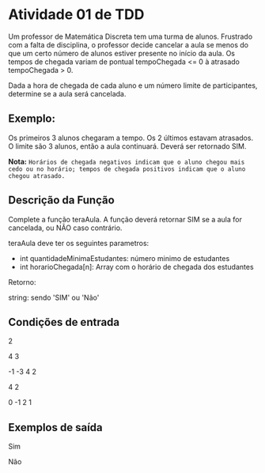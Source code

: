# Atividade 01 de TDD

Um professor de Matemática Discreta tem uma turma de alunos. Frustrado com a falta de disciplina, o professor decide cancelar a aula se menos do que um certo número de alunos estiver presente no início da aula. Os tempos de chegada variam de pontual tempoChegada <= 0 à atrasado tempoChegada > 0.

Dada a hora de chegada de cada aluno e um número limite de participantes, determine se a aula será cancelada.

## Exemplo:

Os primeiros 3 alunos chegaram a tempo. Os 2 últimos estavam atrasados. O limite são 3 alunos, então a aula continuará. Deverá ser retornado SIM.

<b>Nota:</b> `Horários de chegada negativos indicam que o aluno chegou mais cedo ou no horário; tempos de chegada positivos indicam que o aluno chegou atrasado.`

## Descrição da Função

Complete a função teraAula. A função deverá retornar SIM se a aula for cancelada, ou NÃO caso contrário.

teraAula deve ter os seguintes parametros:

* int quantidadeMinimaEstudantes: número minimo de estudantes
* int horarioChegada[n]: Array com o horário de chegada dos estudantes

Retorno:

string: sendo 'SIM' ou 'Não'

## Condições de entrada

2

4 3

-1 -3 4 2

4 2

0 -1 2 1

## Exemplos de saída
Sim

Não
